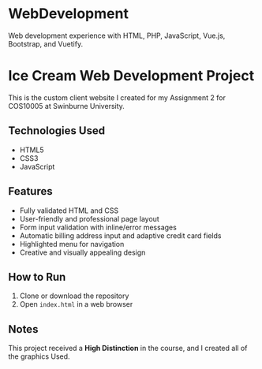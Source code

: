 # WebDevelopment
Web development experience with HTML, PHP, JavaScript, Vue.js, Bootstrap, and Vuetify.

# Ice Cream Web Development Project
This is the custom client website I created for my Assignment 2 for COS10005 at Swinburne University.

## Technologies Used
- HTML5
- CSS3
- JavaScript

## Features
- Fully validated HTML and CSS
- User-friendly and professional page layout
- Form input validation with inline/error messages
- Automatic billing address input and adaptive credit card fields
- Highlighted menu for navigation
- Creative and visually appealing design

## How to Run
1. Clone or download the repository
2. Open `index.html` in a web browser

## Notes
This project received a **High Distinction** in the course, and I created all of the graphics Used.
